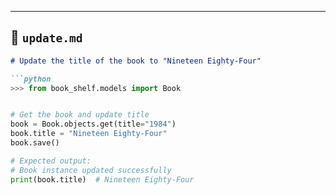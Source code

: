 
---

## 📁 `update.md`

```markdown
# Update the title of the book to "Nineteen Eighty-Four"

```python
>>> from book_shelf.models import Book


# Get the book and update title
book = Book.objects.get(title="1984")
book.title = "Nineteen Eighty-Four"
book.save()

# Expected output:
# Book instance updated successfully
print(book.title)  # Nineteen Eighty-Four
